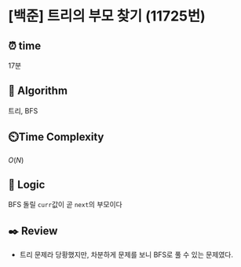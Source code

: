 # [백준] 트리의 부모 찾기 (11725번)

## ⏰  **time**
17분

## :pushpin: **Algorithm**
트리, BFS

## ⏲️**Time Complexity**
$O(N)$

## :round_pushpin: **Logic**
BFS 돌릴 `curr`값이 곧 `next`의 부모이다

## :black_nib: **Review**
- 트리 문제라 당황했지만, 차분하게 문제를 보니 BFS로 풀 수 있는 문제였다.
